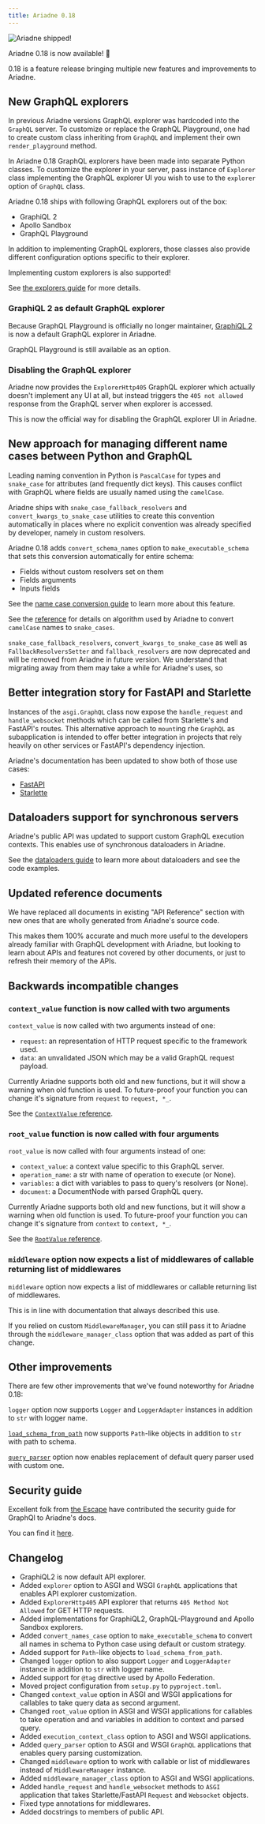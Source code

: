 ```yaml
---
title: Ariadne 0.18
---
```


![Ariadne shipped!](assets/ariadne-0-18.jpg)

Ariadne 0.18 is now available! 🚀

0.18 is a feature release bringing multiple new features and improvements to Ariadne.


<!--truncate-->

## New GraphQL explorers

In previous Ariadne versions GraphQL explorer was hardcoded into the `GraphQL` server. To customize or replace the GraphQL Playground, one had to create custom class inheriting from `GraphQL` and implement their own `render_playground` method.

In Ariadne 0.18 GraphQL explorers have been made into separate Python classes. To customize the explorer in your server, pass instance of `Explorer` class implementing the GraphQL explorer UI you wish to use to the `explorer` option of `GraphQL` class.

Ariadne 0.18 ships with following GraphQL explorers out of the box:

- GraphiQL 2
- Apollo Sandbox
- GraphQL Playground

In addition to implementing GraphQL explorers, those classes also provide different configuration options specific to their explorer.

Implementing custom explorers is also supported!

See [the explorers guide](/docs/explorers) for more details.


### GraphiQL 2 as default GraphQL explorer

Because GraphQL Playground is officially no longer maintainer, [GraphiQL 2](https://github.com/graphql/graphiql) is now a default GraphQL explorer in Ariadne.

GraphQL Playground is still available as an option.


### Disabling the GraphQL explorer

Ariadne now provides the `ExplorerHttp405` GraphQL explorer which actually doesn't implement any UI at all, but instead triggers the `405 not allowed` response from the GraphQL server when explorer is accessed.

This is now the official way for disabling the GraphQL explorer UI in Ariadne.


## New approach for managing different name cases between Python and GraphQL

Leading naming convention in Python is `PascalCase` for types and `snake_case` for attributes (and frequently dict keys). This causes conflict with GraphQL where fields are usually named using the `camelCase`.

Ariadne ships with `snake_case_fallback_resolvers` and `convert_kwargs_to_snake_case` utilities to create this convention automatically in places where no explicit convention was already specified by developer, namely in custom resolvers.

Ariadne 0.18 adds `convert_schema_names` option to `make_executable_schema` that sets this conversion automatically for entire schema:

- Fields without custom resolvers set on them
- Fields arguments
- Inputs fields

See the [name case conversion guide](/docs/case-conversion) to learn more about this feature.

See the [reference](/docs/api-reference#convert_camel_case_to_snake) for details on algorithm used by Ariadne to convert `camelCase` names to `snake_cases`.

`snake_case_fallback_resolvers`, `convert_kwargs_to_snake_case` as well as `FallbackResolversSetter` and `fallback_resolvers` are now deprecated and will be removed from Ariadne in future version. We understand that migrating away from them may take a while for Ariadne's uses, so 


## Better integration story for FastAPI and Starlette

Instances of the `asgi.GraphQL` class now expose the `handle_request` and `handle_websocket` methods which can be called from Starlette's and FastAPI's routes. This alternative approach to `mount`ing rhe `GraphQL` as subapplication is intended to offer better integration in projects that rely heavily on other services or FastAPI's dependency injection.

Ariadne's documentation has been updated to show both of those use cases:

- [FastAPI](/docs/fastapi-integration)
- [Starlette](/docs/starlette-integration)


## Dataloaders support for synchronous servers

Ariadne's public API was updated to support custom GraphQL execution contexts. This enables use of synchronous dataloaders in Ariadne.

See the [dataloaders guide](/docs/dataloaders) to learn more about dataloaders and see the code examples.


## Updated reference documents

We have replaced all documents in existing "API Reference" section with new ones that are wholly generated from Ariadne's source code.

This makes them 100% accurate and much more useful to the developers already familiar with GraphQL development with Ariadne, but looking to learn about APIs and features not covered by other documents, or just to refresh their memory of the APIs.


## Backwards incompatible changes

### `context_value` function is now called with two arguments

`context_value` is now called with two arguments instead of one:

- `request`: an representation of HTTP request specific to the framework used.
- `data`: an unvalidated JSON which may be a valid GraphQL request payload.

Currently Ariadne supports both old and new functions, but it will show a warning when old function is used. To future-proof your function you can change it's signature from `request` to `request, *_`.

See the [`ContextValue` reference](/docs/types-reference#contextvalue).


### `root_value` function is now called with four arguments

`root_value` is now called with four arguments instead of one:

- `context_value`: a context value specific to this GraphQL server.
- `operation_name`: a str with name of operation to execute (or None).
- `variables`: a dict with variables to pass to query's resolvers (or None).
- `document`: a DocumentNode with parsed GraphQL query.

Currently Ariadne supports both old and new functions, but it will show a warning when old function is used. To future-proof your function you can change it's signature from `context` to `context, *_`.

See the [`RootValue` reference](/docs/types-reference#rootvalue).


### `middleware` option now expects a list of middlewares of callable returning list of middlewares

`middleware` option now expects a list of middlewares or callable returning list of middlewares.

This is in line with documentation that always described this use.

If you relied on custom `MiddlewareManager`, you can still pass it to Ariadne through the `middleware_manager_class` option that was added as part of this change.


## Other improvements

There are few other improvements that we've found noteworthy for Ariadne 0.18:

`logger` option now supports `Logger` and `LoggerAdapter` instances in addition to `str` with logger name.

[`load_schema_from_path`](/docs/api-reference#load_schema_from_path) now supports `Path`-like objects in addition to `str` with path to schema.

[`query_parser`](/docs/types-reference#queryparser) option now enables replacement of default query parser used with custom one.


## Security guide

Excellent folk from [the Escape](https://escape.tech/) have contributed the security guide for GraphQl to Ariadne's docs.

You can find it [here](/docs/security-overview).


## Changelog

- GraphiQL2 is now default API explorer.
- Added `explorer` option to ASGI and WSGI `GraphQL` applications that enables API explorer customization.
- Added `ExplorerHttp405` API explorer that returns `405 Method Not Allowed` for GET HTTP requests.
- Added implementations for GraphiQL2, GraphQL-Playground and Apollo Sandbox explorers.
- Added `convert_names_case` option to `make_executable_schema` to convert all names in schema to Python case using default or custom strategy.
- Added support for `Path`-like objects to `load_schema_from_path`.
- Changed `logger` option to also support `Logger` and `LoggerAdapter` instance in addition to `str` with logger name.
- Added support for `@tag` directive used by Apollo Federation.
- Moved project configuration from `setup.py` to `pyproject.toml`.
- Changed `context_value` option in ASGI and WSGI applications for callables to take query data as second argument.
- Changed `root_value` option in ASGI and WSGI applications for callables to take operation and and variables in addition to context and parsed query.
- Added `execution_context_class` option to ASGI and WSGI applications.
- Added `query_parser` option to ASGI and WSGI `GraphQL` applications that enables query parsing customization.
- Changed `middleware` option to work with callable or list of middlewares instead of `MiddlewareManager` instance.
- Added `middleware_manager_class` option to ASGI and WSGI applications.
- Added `handle_request` and `handle_websocket` methods to `ASGI` application that takes Starlette/FastAPI `Request` and `Websocket` objects.
- Fixed type annotations for middlewares.
- Added docstrings to members of public API.
